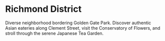 # Richmond District

Diverse neighborhood bordering Golden Gate Park. Discover authentic Asian eateries along Clement Street, visit the Conservatory of Flowers, and stroll through the serene Japanese Tea Garden.
